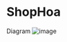# ShopHoa
Diagram
![image](https://github.com/phong0168/ShopHoa/assets/104688354/273b3a4a-36e8-4334-9880-a1e22f72f886)
